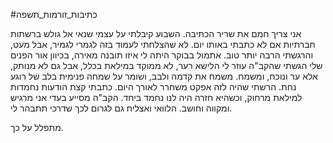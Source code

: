 #כתיבות_זורמות_תשפה 

אני צריך חמם את שריר הכתיבה. השבוע קיבלתי על עצמי שנאי אל גולש ברשתות חברתיות אם לא כתבתי באותו יום. לא שהצלחתי לעמוד בזה לגמרי לגמיר, אבל מעט, והרגשתי הרבה יותר טוב.
אתמול בבוקר היתה לי איזו תובנה מאירה, בכיוון אור הפנים שלי הגשתי שהקב"ה עוזר לי הלישא רער, לא ממוקד במילאת בכלל, אבל גם לא מנותק, אלא ער ונוכח, ומשמח.
משמח את קדמה ולבב, ושומר על שמחה פנימית בלב של רוגע נחת. הרשתי שהיה לזה אפקט משחרר לאורך היום. כתבתי קצת הודעות נחמדות למילאת מרחוק, וכשהיא חזרה היה לנו נחמד ביחד.
הקב"ה מסייע בעדי אני מרגיש ומקווה וחושב.
הלוואי ואצליח גם לגרום לכך שדרכי תתבהר לי.

מתפלל על כך.